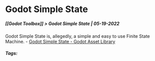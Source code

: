 # Godot Simple State
##### [[Godot Toolbox]] > Godot Simple State | 05-19-2022

Godot Simple State is, allegedly, a simple and easy to use Finite State Machine.
	- [Godot Simple State - Godot Asset Library](https://godotengine.org/asset-library/asset/1242)

##### Tags: 